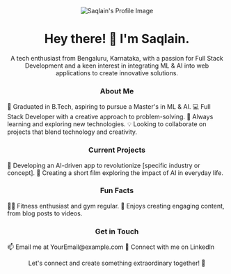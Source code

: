 <p align="center">
  <img src="https://your-image-url.com" alt="Saqlain's Profile Image" />
</p>
<h1 align="center">Hey there! 👋 I'm Saqlain.</h1>
<p align="center">
  A tech enthusiast from Bengaluru, Karnataka, with a passion for Full Stack Development and a keen interest in integrating ML & AI into web applications to create innovative solutions.
</p>
<h3 align="center">About Me</h3>
🚀 Graduated in B.Tech, aspiring to pursue a Master's in ML & AI.
💻 Full Stack Developer with a creative approach to problem-solving.
🌱 Always learning and exploring new technologies.
💡 Looking to collaborate on projects that blend technology and creativity.
<h3 align="center">Current Projects</h3>
📱 Developing an AI-driven app to revolutionize [specific industry or concept].
🎥 Creating a short film exploring the impact of AI in everyday life.
<h3 align="center">Fun Facts</h3>
🏋️‍♂️ Fitness enthusiast and gym regular.
📝 Enjoys creating engaging content, from blog posts to videos.
<h3 align="center">Get in Touch</h3>
📫 Email me at YourEmail@example.com
🔗 Connect with me on LinkedIn
<p align="center">
  Let's connect and create something extraordinary together! 🚀
</p>
